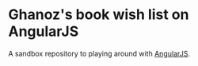 Ghanoz's book wish list on AngularJS
====================================

A sandbox repository to playing around with
[AngularJS](https://github.com/angular/angular.js).
